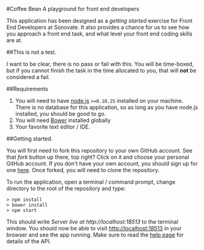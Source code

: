 #Coffee Bean
A playground for front end developers

This application has been designed as a *getting started* exercise for Front End Developers at Sonovate. It also provides a chance for us to see how you approach a front end task, and what level your front end coding skills are at.

##This is not a test. 

I want to be clear, there is no pass or fail with this. You will be time-boxed, but if you cannot finish the task in the time allocated to you, that will **not** be considered a fail.

##Requirements

1. You will need to have [node.js](https://nodejs.org/en/) `>=0.10.25` installed on your machine. There is no database for this application, so as long as you have node.js installed, you should be good to go.
1. You will need [Bower](http://bower.io/) installed globally
1. Your favorite text editor / IDE.
 
##Getting started.
 
You will first need to fork this repository to your own GitHub account. See that *fork* button up there, top right? Click on it and choose your personal GitHub account. If you don't have your own account, you should sign up for one [here](https://github.com/join). Once forked, you will need to clone the repository.

To run the application, open a terminal / command prompt, change directory to the root of the repository and type:

```
> npm install
> bower install
> npm start
```

This should write *Server live at http://localhost:18513* to the terminal window. You should now be able to visit [http://localhost:18513](http://localhost:18513) in your browser and see the app running. Make sure to read the [help page](http://localhost:18513/api) for details of the API. 